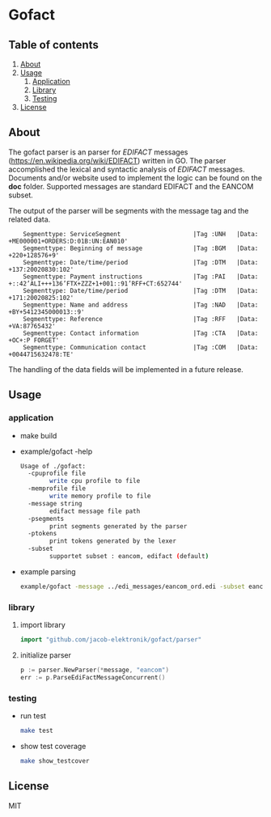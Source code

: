 # Gofact

## Table of contents
1. [About](#About)
2. [Usage](#Usage)
    1. [Application](#appclication)
    2. [Library](#library)
    2. [Testing](#testing)
3. [License](#License)

## About
The gofact parser is an parser for *EDIFACT* messages (https://en.wikipedia.org/wiki/EDIFACT) written in GO.
The parser accomplished the lexical and syntactic analysis of *EDIFACT* messages. Documents and/or website used to 
implement the logic can be found on the **doc** folder. Supported messages are standard EDIFACT and the EANCOM subset.

The output of the parser will be segments with the message tag and the related data.
```
    Segmenttype: ServiceSegment                    |Tag :UNH   |Data: +ME000001+ORDERS:D:01B:UN:EAN010'
    Segmenttype: Beginning of message              |Tag :BGM   |Data: +220+128576+9'
    Segmenttype: Date/time/period                  |Tag :DTM   |Data: +137:20020830:102'
    Segmenttype: Payment instructions              |Tag :PAI   |Data: +::42’ALI+++136’FTX+ZZZ+1+001::91’RFF+CT:652744'
    Segmenttype: Date/time/period                  |Tag :DTM   |Data: +171:20020825:102'
    Segmenttype: Name and address                  |Tag :NAD   |Data: +BY+5412345000013::9'
    Segmenttype: Reference                         |Tag :RFF   |Data: +VA:87765432'
    Segmenttype: Contact information               |Tag :CTA   |Data: +OC+:P FORGET'
    Segmenttype: Communication contact             |Tag :COM   |Data: +0044715632478:TE'
```
The handling of the data fields will be implemented in a future release.


## Usage

### application

- make build
- example/gofact -help

    ~~~~bash
    Usage of ./gofact:
      -cpuprofile file
            write cpu profile to file
      -memprofile file
            write memory profile to file
      -message string
            edifact message file path
      -psegments
            print segments generated by the parser
      -ptokens
            print tokens generated by the lexer
      -subset
            supportet subset : eancom, edifact (default)
    ~~~~
 - example parsing
    ~~~~bash
    example/gofact -message ../edi_messages/eancom_ord.edi -subset eancom -psegments
    ~~~~
 
### library

1. import library
    ~~~~go
    import "github.com/jacob-elektronik/gofact/parser"
    ~~~~
2. initialize parser
    ~~~~go
    p := parser.NewParser(*message, "eancom")
    err := p.ParseEdiFactMessageConcurrent()
    ~~~~
    
### testing
 
- run test
    ~~~~bash
    make test
    ~~~~
- show test coverage
    ~~~~bash
    make show_testcover
    ~~~~

## License
MIT